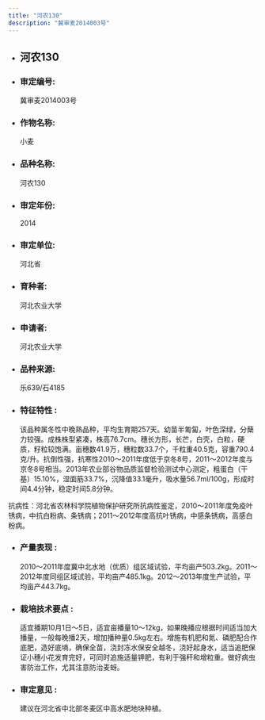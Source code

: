 ```yaml
---
title: "河农130"
description: "冀审麦2014003号"
---
```

* ## 河农130
* ###  审定编号:  
   冀审麦2014003号

*  ### 作物名称:  
   小麦

*   ###  品种名称: 
    河农130

*   ### 审定年份: 
    2014

*   ### 审定单位:  
    河北省

*   ### 育种者:  
    河北农业大学

*   ### 申请者:  
    河北农业大学

*   ### 品种来源:  
    乐639/石4185


*   ### 特征特性 : 
    该品种属冬性中晚熟品种，平均生育期257天。幼苗半匍匐，叶色深绿，分蘖力较强。成株株型紧凑，株高76.7cm。穗长方形，长芒，白壳，白粒，硬质，籽粒较饱满。亩穗数41.9万，穗粒数33.7个，千粒重40.5克，容重790.4克/升。抗倒性强，抗寒性2010～2011年度低于京冬8号，2011～2012年度与京冬8号相当。2013年农业部谷物品质监督检验测试中心测定，粗蛋白（干基）15.10%，湿面筋33.7%，沉降值33.1毫升，吸水量56.7ml/100g，形成时间4.4分钟，稳定时间5.8分钟。
抗病性：河北省农林科学院植物保护研究所抗病性鉴定，2010～2011年度免疫叶锈病，中抗白粉病、条锈病；2011～2012年度高抗叶锈病，中感条锈病，高感白粉病。


*   ### 产量表现 : 
    2010～2011年度冀中北水地（优质）组区域试验，平均亩产503.2kg。2011～2012年度同组区域试验，平均亩产485.1kg。2012～2013年度生产试验，平均亩产443.7kg。

*   ### 栽培技术要点 : 
    适宜播期10月1日～5日，适宜亩播量10～12kg，如果晚播应根据时间适当加大播量，一般每晚播2天，增加播种量0.5kg左右。增施有机肥和氮、磷肥配合作底肥，造好底墒，确保全苗，浇封冻水保安全越冬，浇好起身水，适当追肥保证小穗小花发育完好，可同时追施适量钾肥，有利于强秆和增粒重。做好病虫害防治工作，尤其注意防治麦蚜。

*   ### 审定意见 : 
    建议在河北省中北部冬麦区中高水肥地块种植。
